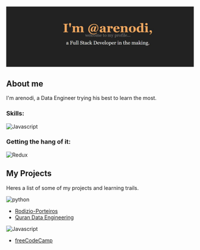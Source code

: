 ![a text image with 'Andre Alves arenodi. FullStack Developer in the making'.](capa.JPG)

## About me

I'm arenodi, a Data Engineer trying his best to learn the most.

### Skills:

![Javascript](https://skillicons.dev/icons?i=js,python,jquery,react,postgres,html,css,git,github&theme=light)

### Getting the hang of it:
![Redux](https://skillicons.dev/icons?i=redux,nodejs,docker,postman&theme=light)

## My Projects

Heres a list of some of my projects and learning trails.

![python](https://skillicons.dev/icons?i=python&theme=light)
- [Rodizio-Porteiros](https://github.com/arenodi/rodizio-porteiros)
- [Quran Data Engineering](https://github.com/arenodi/quran_data_engineering)

![Javascript](https://skillicons.dev/icons?i=js&theme=light)
- [freeCodeCamp](https://github.com/arenodi/free-code-camp)

